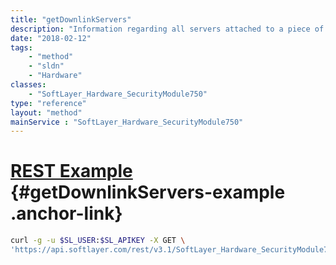 ```yaml
---
title: "getDownlinkServers"
description: "Information regarding all servers attached to a piece of network hardware."
date: "2018-02-12"
tags:
    - "method"
    - "sldn"
    - "Hardware"
classes:
    - "SoftLayer_Hardware_SecurityModule750"
type: "reference"
layout: "method"
mainService : "SoftLayer_Hardware_SecurityModule750"
---
```


# [REST Example](#getDownlinkServers-example) <a href="/article/rest/"><i class="fas fa-question"></i></a> {#getDownlinkServers-example .anchor-link} 
```bash
curl -g -u $SL_USER:$SL_APIKEY -X GET \
'https://api.softlayer.com/rest/v3.1/SoftLayer_Hardware_SecurityModule750/{SoftLayer_Hardware_SecurityModule750ID}/getDownlinkServers'
```
